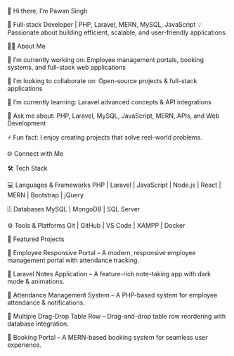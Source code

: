 👋 Hi there, I’m Pawan Singh

🚀 Full-stack Developer | PHP, Laravel, MERN, MySQL, JavaScript
💡 Passionate about building efficient, scalable, and user-friendly applications.

🧑‍💻 About Me

🔭 I’m currently working on: Employee management portals, booking systems, and full-stack web applications

🤝 I’m looking to collaborate on: Open-source projects & full-stack applications

🌱 I’m currently learning: Laravel advanced concepts & API integrations

💬 Ask me about: PHP, Laravel, MySQL, JavaScript, MERN, APIs, and Web Development

⚡ Fun fact: I enjoy creating projects that solve real-world problems.

🌐 Connect with Me






🛠 Tech Stack

💻 Languages & Frameworks
PHP | Laravel | JavaScript | Node.js | React | MERN | Bootstrap | jQuery

🗄 Databases
MySQL | MongoDB | SQL Server

⚙️ Tools & Platforms
Git | GitHub | VS Code | XAMPP | Docker

📌 Featured Projects

🔹 Employee Responsive Portal
 – A modern, responsive employee management portal with attendance tracking.

🔹 Laravel Notes Application
 – A feature-rich note-taking app with dark mode & animations.

🔹 Attendance Management System
 – A PHP-based system for employee attendance & notifications.

🔹 Multiple Drag-Drop Table Row
 – Drag-and-drop table row reordering with database integration.

🔹 Booking Portal
 – A MERN-based booking system for seamless user experience.
